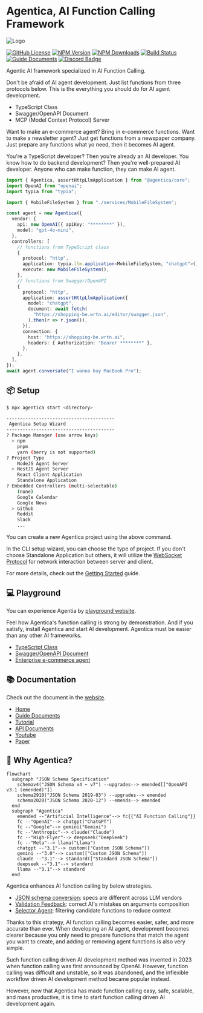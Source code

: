 # Agentica, AI Function Calling Framework

<!-- https://github.com/user-attachments/assets/d417c38e-085d-43d3-9937-5d49434dc904 -->

![Logo](https://wrtnlabs.io/agentica/logo.png)

[![GitHub License](https://img.shields.io/badge/license-MIT-blue.svg)](https://github.com/wrtnlabs/agentica/blob/master/LICENSE)
[![NPM Version](https://img.shields.io/npm/v/@agentica/core.svg)](https://www.npmjs.com/package/@agentica/core)
[![NPM Downloads](https://img.shields.io/npm/dm/@agentica/core.svg)](https://www.npmjs.com/package/@agentica/core)
[![Build Status](https://github.com/wrtnlabs/agentica/workflows/build/badge.svg)](https://github.com/wrtnlabs/agentica/actions?query=workflow%3Abuild)
[![Guide Documents](https://img.shields.io/badge/Guide-Documents-forestgreen)](https://wrtnlabs.io/agentica/)
[![Discord Badge](https://img.shields.io/badge/discord-samchon-d91965?style=flat&labelColor=5866f2&logo=discord&logoColor=white&link=https://discord.gg/E94XhzrUCZ)](https://discord.gg/aMhRmzkqCx)

Agentic AI framework specialized in AI Function Calling.

Don't be afraid of AI agent development. Just list functions from three protocols below. This is the everything you should do for AI agent development.

- TypeScript Class
- Swagger/OpenAPI Document
- MCP (Model Context Protocol) Server

Want to make an e-commerce agent? Bring in e-commerce functions. Want to make a newsletter agent? Just get functions from a newspaper company. Just prepare any functions what yo need, then it becomes AI agent.

You're a TypeScript developer? Then you're already an AI developer. You know how to do backend development? Then you're well-prepared AI developer. Anyone who can make function, they can make AI agent.

```typescript
import { Agentica, assertHttpLlmApplication } from "@agentica/core";
import OpenAI from "openai";
import typia from "typia";

import { MobileFileSystem } from "./services/MobileFileSystem";

const agent = new Agentica({
  vendor: {
    api: new OpenAI({ apiKey: "********" }),
    model: "gpt-4o-mini",
  },
  controllers: [
    // functions from TypeScript class
    {
      protocol: "http",
      application: typia.llm.application<MobileFileSystem, "chatgpt">(),
      execute: new MobileFileSystem(),
    },
    // functions from Swagger/OpenAPI
    {
      protocol: "http",
      application: assertHttpLlmApplication({
        model: "chatgpt",
        document: await fetch(
          "https://shopping-be.wrtn.ai/editor/swagger.json",
        ).then(r => r.json()),
      }),
      connection: {
        host: "https://shopping-be.wrtn.ai",
        headers: { Authorization: "Bearer ********" },
      },
    },
  ],
});
await agent.conversate("I wanna buy MacBook Pro");
```

## 📦 Setup

```bash
$ npx agentica start <directory>

----------------------------------------
 Agentica Setup Wizard
----------------------------------------
? Package Manager (use arrow keys)
  > npm
    pnpm
    yarn (berry is not supported)
? Project Type
    NodeJS Agent Server
  > NestJS Agent Server
    React Client Application
    Standalone Application
? Embedded Controllers (multi-selectable)
    (none)
    Google Calendar
    Google News
  > Github
    Reddit
    Slack
    ...
```

You can create a new Agentica project using the above command.

In the CLI setup wizard, you can choose the type of project. If you don't choose Standalone Application but others, it will utilize the [WebSocket Protocol](https://wrtnlabs.io/agentica/docs/websocket/) for network interaction between server and client.

For more details, check out the [Getting Started](https://wrtnlabs.io/agentica/docs/) guide.

## 💻 Playground

You can experience Agentia by [playground website](https://wrtnlabs.io/agentica/playground).

Feel how Agentica's function calling is strong by demonstration. And if you satisfy, install Agentica and start AI development. Agentica must be easier than any other AI frameworks.

- [TypeScript Class](https://wrtnlabs.io/agentica/playground/bbs)
- [Swagger/OpenAPI Document](https://wrtnlabs.io/agentica/playground/swagger)
- [Enterprise e-commerce agent](https://wrtnlabs.io/agentica/playground/shopping)

<!--
@todo this section would be changed after making tutorial playground
-->

## 📚 Documentation

Check out the document in the [website](https://wrtnlabs.io/agentica).

- [Home](https://wrtnlabs.io/agentica)
- [Guide Documents](https://wrtnlabs.io/agentica/docs)
- [Tutorial](https://wrtnlabs.io/agentica/tutorial)
- [API Documents](https://wrtnlabs.io/agentica/api)
- [Youtube](https://www.youtube.com/@wrtnlabs)
- [Paper](https://wrtnlabs.io/agentica/paper)

## 🌟 Why Agentica?

```mermaid
flowchart
  subgraph "JSON Schema Specification"
    schemav4("JSON Schema v4 ~ v7") --upgrades--> emended[["OpenAPI v3.1 (emended)"]]
    schema2910("JSON Schema 2019-03") --upgrades--> emended
    schema2020("JSON Schema 2020-12") --emends--> emended
  end
  subgraph "Agentica"
    emended --"Artificial Intelligence"--> fc{{"AI Function Calling"}}
    fc --"OpenAI"--> chatgpt("ChatGPT")
    fc --"Google"--> gemini("Gemini")
    fc --"Anthropic"--> claude("Claude")
    fc --"High-Flyer"--> deepseek("DeepSeek")
    fc --"Meta"--> llama("Llama")
    chatgpt --"3.1"--> custom(["Custom JSON Schema"])
    gemini --"3.0"--> custom(["Custom JSON Schema"])
    claude --"3.1"--> standard(["Standard JSON Schema"])
    deepseek --"3.1"--> standard
    llama --"3.1"--> standard
  end
```

Agentica enhances AI function calling by below strategies.

- [JSON schema conversion](https://wrtnlabs.io/agentica/docs/core/vendor/#schema-specification): specs are different across LLM vendors
- [Validation Feedback](https://wrtnlabs.io/agentica/docs/concepts/function-calling#validation-feedback): correct AI's mistakes on arguments composition
- [Selector Agent](https://wrtnlabs.io/agentica/docs/concepts/function-calling#orchestration-strategy): filtering candidate functions to reduce context

Thanks to this strategy, AI function calling becomes easier, safer, and more accurate than ever. When developing an AI agent, development becomes clearer because you only need to prepare functions that match the agent you want to create, and adding or removing agent functions is also very simple.

Such function calling driven AI development method was invented in 2023 when function calling was first announced by OpenAI. However, function calling was difficult and unstable, so it was abandoned, and the inflexible workflow driven AI development method became popular instead.

However, now that Agentica has made function calling easy, safe, scalable, and mass productive, it is time to start function calling driven AI development again.
